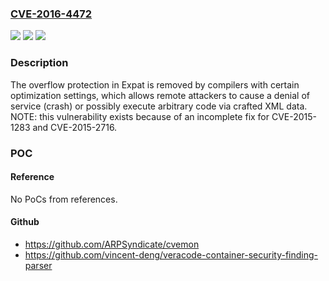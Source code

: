 ### [CVE-2016-4472](https://cve.mitre.org/cgi-bin/cvename.cgi?name=CVE-2016-4472)
![](https://img.shields.io/static/v1?label=Product&message=n%2Fa&color=blue)
![](https://img.shields.io/static/v1?label=Version&message=n%2Fa&color=blue)
![](https://img.shields.io/static/v1?label=Vulnerability&message=n%2Fa&color=brighgreen)

### Description

The overflow protection in Expat is removed by compilers with certain optimization settings, which allows remote attackers to cause a denial of service (crash) or possibly execute arbitrary code via crafted XML data.  NOTE: this vulnerability exists because of an incomplete fix for CVE-2015-1283 and CVE-2015-2716.

### POC

#### Reference
No PoCs from references.

#### Github
- https://github.com/ARPSyndicate/cvemon
- https://github.com/vincent-deng/veracode-container-security-finding-parser

